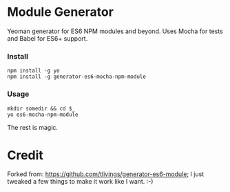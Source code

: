 # Module Generator

Yeoman generator for ES6 NPM modules and beyond. Uses Mocha for tests and Babel for ES6+ support.

### Install

```shell
npm install -g yo
npm install -g generator-es6-mocha-npm-module
```

### Usage

```shell
mkdir somedir && cd $_
yo es6-mocha-npm-module
```

The rest is magic.

# Credit

Forked from: <https://github.com/tlivings/generator-es6-module>; I just tweaked a few things to make it work like I want. :-)


